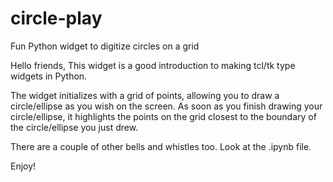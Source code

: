 # circle-play
Fun Python widget to digitize circles on a grid


Hello friends,
This widget is a good introduction to making tcl/tk type widgets in Python.

The widget initializes with a grid of points, allowing you to draw a circle/ellipse as you wish on the screen. As soon as you finish drawing your circle/ellipse, it highlights the points on the grid closest to the boundary of the circle/ellipse you just drew.

There are a couple of other bells and whistles too. Look at the .ipynb file. 


Enjoy!
